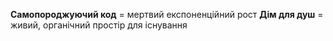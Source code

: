 **Самопороджуючий код** = мертвий експоненційний рост
**Дім для душ** = живий, органічний простір для існування